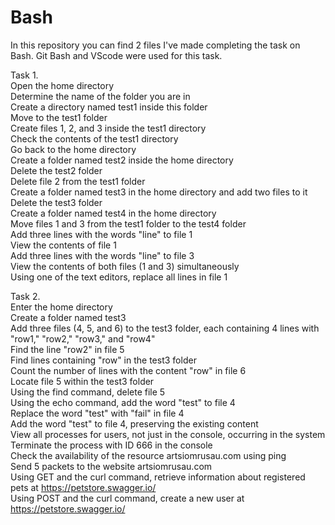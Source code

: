 # Bash
In this repository you can find 2 files I've made completing the task on Bash. Git Bash and VScode were used for this task. 


Task 1.\
Open the home directory\
Determine the name of the folder you are in\
Create a directory named test1 inside this folder\
Move to the test1 folder\
Create files 1, 2, and 3 inside the test1 directory\
Check the contents of the test1 directory\
Go back to the home directory\
Create a folder named test2 inside the home directory\
Delete the test2 folder\
Delete file 2 from the test1 folder\
Create a folder named test3 in the home directory and add two files to it\
Delete the test3 folder\
Create a folder named test4 in the home directory\
Move files 1 and 3 from the test1 folder to the test4 folder\
Add three lines with the words "line" to file 1\
View the contents of file 1\
Add three lines with the words "line" to file 3\
View the contents of both files (1 and 3) simultaneously\
Using one of the text editors, replace all lines in file 1

Task 2.\
Enter the home directory\
Create a folder named test3\
Add three files (4, 5, and 6) to the test3 folder, each containing 4 lines with "row1," "row2," "row3," and "row4"\
Find the line "row2" in file 5\
Find lines containing "row" in the test3 folder\
Count the number of lines with the content "row" in file 6\
Locate file 5 within the test3 folder\
Using the find command, delete file 5\
Using the echo command, add the word "test" to file 4\
Replace the word "test" with "fail" in file 4\
Add the word "test" to file 4, preserving the existing content\
View all processes for users, not just in the console, occurring in the system\
Terminate the process with ID 666 in the console\
Check the availability of the resource artsiomrusau.com using ping\
Send 5 packets to the website artsiomrusau.com\
Using GET and the curl command, retrieve information about registered pets at https://petstore.swagger.io/ \
Using POST and the curl command, create a new user at https://petstore.swagger.io/ 
